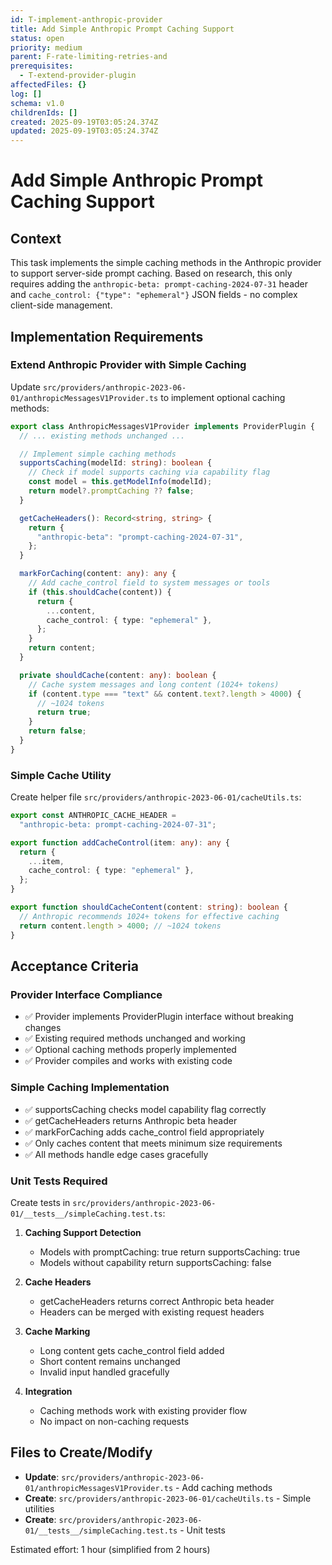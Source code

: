 ```yaml
---
id: T-implement-anthropic-provider
title: Add Simple Anthropic Prompt Caching Support
status: open
priority: medium
parent: F-rate-limiting-retries-and
prerequisites:
  - T-extend-provider-plugin
affectedFiles: {}
log: []
schema: v1.0
childrenIds: []
created: 2025-09-19T03:05:24.374Z
updated: 2025-09-19T03:05:24.374Z
---
```


# Add Simple Anthropic Prompt Caching Support

## Context

This task implements the simple caching methods in the Anthropic provider to support server-side prompt caching. Based on research, this only requires adding the `anthropic-beta: prompt-caching-2024-07-31` header and `cache_control: {"type": "ephemeral"}` JSON fields - no complex client-side management.

## Implementation Requirements

### Extend Anthropic Provider with Simple Caching

Update `src/providers/anthropic-2023-06-01/anthropicMessagesV1Provider.ts` to implement optional caching methods:

```typescript
export class AnthropicMessagesV1Provider implements ProviderPlugin {
  // ... existing methods unchanged ...

  // Implement simple caching methods
  supportsCaching(modelId: string): boolean {
    // Check if model supports caching via capability flag
    const model = this.getModelInfo(modelId);
    return model?.promptCaching ?? false;
  }

  getCacheHeaders(): Record<string, string> {
    return {
      "anthropic-beta": "prompt-caching-2024-07-31",
    };
  }

  markForCaching(content: any): any {
    // Add cache_control field to system messages or tools
    if (this.shouldCache(content)) {
      return {
        ...content,
        cache_control: { type: "ephemeral" },
      };
    }
    return content;
  }

  private shouldCache(content: any): boolean {
    // Cache system messages and long content (1024+ tokens)
    if (content.type === "text" && content.text?.length > 4000) {
      // ~1024 tokens
      return true;
    }
    return false;
  }
}
```

### Simple Cache Utility

Create helper file `src/providers/anthropic-2023-06-01/cacheUtils.ts`:

```typescript
export const ANTHROPIC_CACHE_HEADER =
  "anthropic-beta: prompt-caching-2024-07-31";

export function addCacheControl(item: any): any {
  return {
    ...item,
    cache_control: { type: "ephemeral" },
  };
}

export function shouldCacheContent(content: string): boolean {
  // Anthropic recommends 1024+ tokens for effective caching
  return content.length > 4000; // ~1024 tokens
}
```

## Acceptance Criteria

### Provider Interface Compliance

- ✅ Provider implements ProviderPlugin interface without breaking changes
- ✅ Existing required methods unchanged and working
- ✅ Optional caching methods properly implemented
- ✅ Provider compiles and works with existing code

### Simple Caching Implementation

- ✅ supportsCaching checks model capability flag correctly
- ✅ getCacheHeaders returns Anthropic beta header
- ✅ markForCaching adds cache_control field appropriately
- ✅ Only caches content that meets minimum size requirements
- ✅ All methods handle edge cases gracefully

### Unit Tests Required

Create tests in `src/providers/anthropic-2023-06-01/__tests__/simpleCaching.test.ts`:

1. **Caching Support Detection**
   - Models with promptCaching: true return supportsCaching: true
   - Models without capability return supportsCaching: false

2. **Cache Headers**
   - getCacheHeaders returns correct Anthropic beta header
   - Headers can be merged with existing request headers

3. **Cache Marking**
   - Long content gets cache_control field added
   - Short content remains unchanged
   - Invalid input handled gracefully

4. **Integration**
   - Caching methods work with existing provider flow
   - No impact on non-caching requests

## Files to Create/Modify

- **Update**: `src/providers/anthropic-2023-06-01/anthropicMessagesV1Provider.ts` - Add caching methods
- **Create**: `src/providers/anthropic-2023-06-01/cacheUtils.ts` - Simple utilities
- **Create**: `src/providers/anthropic-2023-06-01/__tests__/simpleCaching.test.ts` - Unit tests

Estimated effort: 1 hour (simplified from 2 hours)
